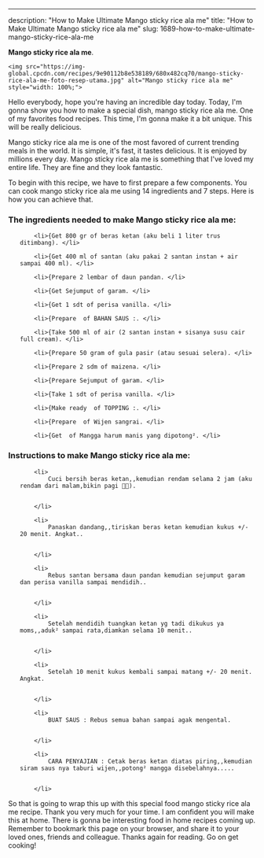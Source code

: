 ---
description: "How to Make Ultimate Mango sticky rice ala me"
title: "How to Make Ultimate Mango sticky rice ala me"
slug: 1689-how-to-make-ultimate-mango-sticky-rice-ala-me

<p>
	<strong>Mango sticky rice ala me</strong>. 
	
</p>
<p>
	
	<img src="https://img-global.cpcdn.com/recipes/9e90112b8e538189/680x482cq70/mango-sticky-rice-ala-me-foto-resep-utama.jpg" alt="Mango sticky rice ala me" style="width: 100%;">
	
	
</p>
<p>
	Hello everybody, hope you're having an incredible day today. Today, I'm gonna show you how to make a special dish, mango sticky rice ala me. One of my favorites food recipes. This time, I'm gonna make it a bit unique. This will be really delicious.
</p>
	
<p>
	
</p>
<p>
	Mango sticky rice ala me is one of the most favored of current trending meals in the world. It is simple, it's fast, it tastes delicious. It is enjoyed by millions every day. Mango sticky rice ala me is something that I've loved my entire life. They are fine and they look fantastic.
</p>

<p>
To begin with this recipe, we have to first prepare a few components. You can cook mango sticky rice ala me using 14 ingredients and 7 steps. Here is how you can achieve that.
</p>

<h3>The ingredients needed to make Mango sticky rice ala me:</h3>

<ol>
	
		<li>{Get 800 gr of beras ketan (aku beli 1 liter trus ditimbang). </li>
	
		<li>{Get 400 ml of santan (aku pakai 2 santan instan + air sampai 400 ml). </li>
	
		<li>{Prepare 2 lembar of daun pandan. </li>
	
		<li>{Get Sejumput of garam. </li>
	
		<li>{Get 1 sdt of perisa vanilla. </li>
	
		<li>{Prepare  of BAHAN SAUS :. </li>
	
		<li>{Take 500 ml of air (2 santan instan + sisanya susu cair full cream). </li>
	
		<li>{Prepare 50 gram of gula pasir (atau sesuai selera). </li>
	
		<li>{Prepare 2 sdm of maizena. </li>
	
		<li>{Prepare Sejumput of garam. </li>
	
		<li>{Take 1 sdt of perisa vanilla. </li>
	
		<li>{Make ready  of TOPPING :. </li>
	
		<li>{Prepare  of Wijen sangrai. </li>
	
		<li>{Get  of Mangga harum manis yang dipotong². </li>
	
</ol>
<p>
	
</p>

<h3>Instructions to make Mango sticky rice ala me:</h3>

<ol>
	
		<li>
			Cuci bersih beras ketan,,kemudian rendam selama 2 jam (aku rendam dari malam,bikin pagi 🙂🤭).
			
			
		</li>
	
		<li>
			Panaskan dandang,,tiriskan beras ketan kemudian kukus +/- 20 menit. Angkat..
			
			
		</li>
	
		<li>
			Rebus santan bersama daun pandan kemudian sejumput garam dan perisa vanilla sampai mendidih..
			
			
		</li>
	
		<li>
			Setelah mendidih tuangkan ketan yg tadi dikukus ya moms,,aduk² sampai rata,diamkan selama 10 menit..
			
			
		</li>
	
		<li>
			Setelah 10 menit kukus kembali sampai matang +/- 20 menit. Angkat.
			
			
		</li>
	
		<li>
			BUAT SAUS : Rebus semua bahan sampai agak mengental.
			
			
		</li>
	
		<li>
			CARA PENYAJIAN : Cetak beras ketan diatas piring,,kemudian siram saus nya taburi wijen,,potong² mangga disebelahnya.....
			
			
		</li>
	
</ol>

<p>
	
</p>

<p>
	So that is going to wrap this up with this special food mango sticky rice ala me recipe. Thank you very much for your time. I am confident you will make this at home. There is gonna be interesting food in home recipes coming up. Remember to bookmark this page on your browser, and share it to your loved ones, friends and colleague. Thanks again for reading. Go on get cooking!
</p>
